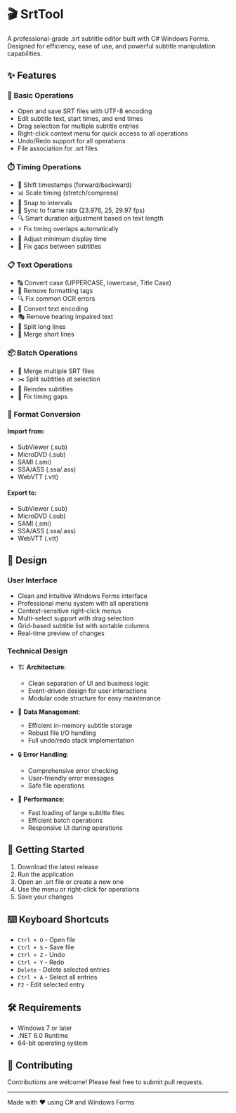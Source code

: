 # 🎬 SrtTool

A professional-grade .srt subtitle editor built with C# Windows Forms. Designed for efficiency, ease of use, and powerful subtitle manipulation capabilities.

## ✨ Features

### 📝 Basic Operations
- Open and save SRT files with UTF-8 encoding
- Edit subtitle text, start times, and end times
- Drag selection for multiple subtitle entries
- Right-click context menu for quick access to all operations
- Undo/Redo support for all operations
- File association for .srt files

### ⏱️ Timing Operations
- 🔄 Shift timestamps (forward/backward)
- 📊 Scale timing (stretch/compress)
- 🎯 Snap to intervals
- 🎥 Sync to frame rate (23.976, 25, 29.97 fps)
- 🔍 Smart duration adjustment based on text length
- ⚡ Fix timing overlaps automatically
- 🌟 Adjust minimum display time
- 🔧 Fix gaps between subtitles

### 📋 Text Operations
- 🔠 Convert case (UPPERCASE, lowercase, Title Case)
- 🧹 Remove formatting tags
- 🔍 Fix common OCR errors
- 🔄 Convert text encoding
- 🎭 Remove hearing impaired text
- 📏 Split long lines
- 🔗 Merge short lines

### 📦 Batch Operations
- 🔄 Merge multiple SRT files
- ✂️ Split subtitles at selection
- 🔢 Reindex subtitles
- 🔧 Fix timing gaps

### 🔄 Format Conversion
#### Import from:
- SubViewer (.sub)
- MicroDVD (.sub)
- SAMI (.smi)
- SSA/ASS (.ssa/.ass)
- WebVTT (.vtt)

#### Export to:
- SubViewer (.sub)
- MicroDVD (.sub)
- SAMI (.smi)
- SSA/ASS (.ssa/.ass)
- WebVTT (.vtt)

## 🎨 Design

### User Interface
- Clean and intuitive Windows Forms interface
- Professional menu system with all operations
- Context-sensitive right-click menus
- Multi-select support with drag selection
- Grid-based subtitle list with sortable columns
- Real-time preview of changes

### Technical Design
- 🏗️ **Architecture**:
  - Clean separation of UI and business logic
  - Event-driven design for user interactions
  - Modular code structure for easy maintenance

- 💾 **Data Management**:
  - Efficient in-memory subtitle storage
  - Robust file I/O handling
  - Full undo/redo stack implementation

- 🔒 **Error Handling**:
  - Comprehensive error checking
  - User-friendly error messages
  - Safe file operations

- 🎯 **Performance**:
  - Fast loading of large subtitle files
  - Efficient batch operations
  - Responsive UI during operations

## 🚀 Getting Started

1. Download the latest release
2. Run the application
3. Open an .srt file or create a new one
4. Use the menu or right-click for operations
5. Save your changes

## ⌨️ Keyboard Shortcuts

- `Ctrl + O` - Open file
- `Ctrl + S` - Save file
- `Ctrl + Z` - Undo
- `Ctrl + Y` - Redo
- `Delete` - Delete selected entries
- `Ctrl + A` - Select all entries
- `F2` - Edit selected entry

## 🛠️ Requirements

- Windows 7 or later
- .NET 6.0 Runtime
- 64-bit operating system

## 🤝 Contributing

Contributions are welcome! Please feel free to submit pull requests.


---
Made with ❤️ using C# and Windows Forms